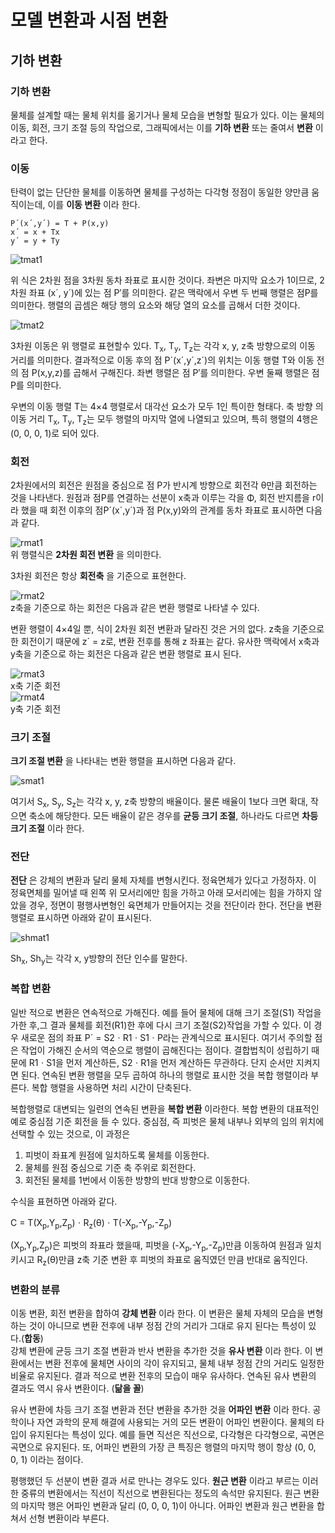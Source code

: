 # 모델 변환과 시점 변환

## 기하 변환

### 기하 변환

물체를 설계할 때는 물체 위치를 옮기거나 물체 모습을 변형할 필요가 있다. 이는 물체의 이동, 회전, 크기 조절 등의 작업으로, 그래픽에서는 이를 **기하 변환** 또는 줄여서 **변환** 이라고 한다.

### 이동

탄력이 없는 단단한 물체를 이동하면 물체를 구성하는 다각형 정점이 동일한 양만큼 움직이는데, 이를 **이동 변환** 이라 한다.
```
P´(x´,y´) = T + P(x,y)  
x´ = x + Tx
y´ = y + Ty
```
![tmat1](https://user-images.githubusercontent.com/31890257/47606724-02908800-da52-11e8-9e24-0cc39e80f001.jpg)  

위 식은 2차원 점을 3차원 동차 좌표로 표시한 것이다. 좌변은 마지막 요소가 1이므로, 2차원 좌표 (x´, y´)에 있는 점 P′를 의미한다. 같은 맥락에서 우변 두 번째 행렬은 점P를 의미한다. 행렬의 곱셈은 해당 행의 요소와 해당 열의 요소를 곱해서 더한 것이다.

![tmat2](https://user-images.githubusercontent.com/31890257/47606725-02908800-da52-11e8-982b-a7948d53d81d.jpg)  

3차원 이동은 위 행렬로 표현할수 있다. T<sub>x</sub>, T<sub>y</sub>, T<sub>z</sub>는 각각 x, y, z축 방향으로의 이동 거리를 의미한다. 결과적으로 이동 후의 점 P´(x´,y´,z´)의 위치는 이동 행렬 T와 이동 전의 점 P(x,y,z)를 곱해서 구해진다. 좌변 행렬은 점 P′를 의미한다. 우변 둘째 행렬은 점 P를 의미한다.

우변의 이동 행렬 T는 4×4 행렬로서 대각선 요소가 모두 1인 특이한 형태다. 축 방향 의 이동 거리 T<sub>x</sub>, T<sub>y</sub>, T<sub>z</sub>는 모두 행렬의 마지막 열에 나열되고 있으며, 특히 행렬의 4행은 (0, 0, 0, 1)로 되어 있다.

### 회전

2차원에서의 회전은 원점을 중심으로 점 P가 반시계 방향으로 회전각 θ만큼 회전하는 것을 나타낸다. 원점과 점P를 연결하는 선분이 x축과 이루는 각을 Φ, 회전 반지름을 r이라 했을 때 회전 이후의 점P´(x´,y´)과 점 P(x,y)와의 관계를 동차 좌표로 표시하면 다음과 같다.  

![rmat1](https://user-images.githubusercontent.com/31890257/47606718-015f5b00-da52-11e8-83be-a6f0068cfea1.jpg)  
위 행렬식은 **2차원 회전 변환** 을 의미한다.

3차원 회전은 항상 **회전축** 을 기준으로 표현한다.

![rmat2](https://user-images.githubusercontent.com/31890257/47606719-01f7f180-da52-11e8-88e7-ecf298622682.jpg)  
z축을 기준으로 하는 회전은 다음과 같은 변환 행렬로 나타낼 수 있다.

변환 행렬이 4×4일 뿐, 식이 2차원 회전 변환과 달라진 것은 거의 없다. z축을 기준으로 한 회전이기 때문에 z´ = z로, 변환 전후를 통해 z 좌표는 같다. 유사한 맥락에서 x축과 y축을 기준으로 하는 회전은 다음과 같은 변환 행렬로 표시 된다.

![rmat3](https://user-images.githubusercontent.com/31890257/47606720-01f7f180-da52-11e8-9553-105a582446c2.jpg)  
x축 기준 회전  
![rmat4](https://user-images.githubusercontent.com/31890257/47606721-01f7f180-da52-11e8-88ec-3714cd153572.jpg)  
y축 기준 회전

### 크기 조절

**크기 조절 변환** 을 나타내는 변환 행렬을 표시하면 다음과 같다.  

![smat1](https://user-images.githubusercontent.com/31890257/47606723-02908800-da52-11e8-8337-3c726acc38ec.jpg)

여기서 S<sub>x</sub>, S<sub>y</sub>, S<sub>z</sub>는 각각 x, y, z축 방향의 배율이다. 물론 배율이 1보다 크면 확대, 작으면 축소에 해당한다. 모든 배율이 같은 경우를 **균등 크기 조절**, 하나라도 다르면 **차등 크기 조절** 이라 한다.

### 전단

**전단** 은 강체의 변환과 달리 물체 자체를 변형시킨다. 정육면체가 있다고 가정하자. 이 정육면체를 밀어낼 때 왼쪽 위 모서리에만 힘을 가하고 아래 모서리에는 힘을 가하지 않았을 경우, 정면이 평행사변형인 육면체가 만들어지는 것을 전단이라 한다. 전단을 변환 행렬로 표시하면 아래와 같이 표시된다.

![shmat1](https://user-images.githubusercontent.com/31890257/47606722-01f7f180-da52-11e8-9899-4740d39021b3.jpg)

Sh<sub>x</sub>, Sh<sub>y</sub>는 각각 x, y방향의 전단 인수를 말한다.

### 복합 변환

일반 적으로 변환은 연속적으로 가해진다. 예를 들어 물체에 대해 크기 조절(S1) 작업을 가한 후,그 결과 물체를 회전(R1)한 후에 다시 크기 조절(S2)작업을 가할 수 있다. 이 경우 새로운 점의 좌표 P´ = S2ㆍR1ㆍS1ㆍP라는 관계식으로 표시된다. 여기서 주의할 점은 작업이 가해진 순서의 역순으로 행렬이 곱해진다는 점이다. 결합법칙이 성립하기 때문에 R1ㆍS1을 먼저 계산하든, S2ㆍR1을 먼저 계산하든 무관하다. 단지 순서만 지켜지면 된다. 연속된 변환 행렬을 모두 곱하여 하나의 행렬로 표시한 것을 복합 행렬이라 부른다. 복합 행렬을 사용하면 처리 시간이 단축된다.

복합행렬로 대변되는 일련의 연속된 변환을 **복합 변환** 이라한다. 복합 변환의 대표적인 예로 중심점 기준 회전을 들 수 있다. 중심점, 즉 피벗은 물체 내부나 외부의 임의 위치에 선택할 수 있는 것으로, 이 과정은

1. 피벗이 좌표계 원점에 일치하도록 물체를 이동한다.
2. 물체를 원점 중심으로 기준 축 주위로 회전한다.
3. 회전된 물체를 1번에서 이동한 방향의 반대 방향으로 이동한다.

수식을 표현하면 아래와 같다.

C = T(X<sub>p</sub>,Y<sub>p</sub>,Z<sub>p</sub>)ㆍR<sub>z</sub>(θ)ㆍT(-X<sub>p</sub>,-Y<sub>p</sub>,-Z<sub>p</sub>)

  (X<sub>p</sub>,Y<sub>p</sub>,Z<sub>p</sub>)은 피벗의 좌표라 했을때, 피벗을 (-X<sub>p</sub>,-Y<sub>p</sub>,-Z<sub>p</sub>)만큼 이동하여 원점과 일치키시고 R<sub>z</sub>(θ)만큼 z축 기준 변환 후 피벗의 좌표로 움직였던 만큼 반대로 움직인다.

### 변환의 분류

이동 변환, 회전 변환을 합하여 **강체 변환** 이라 한다. 이 변환은 물체 자체의 모습을 변형하는 것이 아니므로 변환 전후에 내부 정점 간의 거리가 그대로 유지 된다는 특성이 있다.(**합동**)  
강체 변환에 균등 크기 조절 변환과 반사 변환을 추가한 것을 **유사 변환** 이라 한다. 이 변환에서는 변환 전후에 물체면 사이의 각이 유지되고, 물체 내부 정점 간의 거리도 일정한 비율로 유지된다. 결과 적으로 변환 전후의 모습이 매우 유사하다. 연속된 유사 변환의 결과도 역시 유사 변환이다. (**닮을 꼴**)

유사 변환에 차등 크기 조절 변환과 전단 변환을 추가한 것을 **어파인 변환** 이라 한다. 공학이나 자연 과학의 문제 해결에 사용되는 거의 모든 변환이 어파인 변환이다. 물체의 타입이 유지된다는 특성이 있다. 예를 들면 직선은 직선으로, 다각형은 다각형으로, 곡면은 곡면으로 유지된다. 또, 어파인 변환의 가장 큰 특징은 행렬의 마지막 행이 항상 (0, 0, 0, 1) 이라는 점이다.

평행했던 두 선분이 변환 결과 서로 만나는 경우도 있다. **원근 변환** 이라고 부르는 이러한 중류의 변환에서는 직선이 직선으로 변환된다는 정도의 속석만 유지된다. 원근 변환의 마지막 행은 어파인 변환과 달리 (0, 0, 0, 1)이 아니다. 어파인 변환과 원근 변환을 합쳐서 선형 변환이라 부른다.

